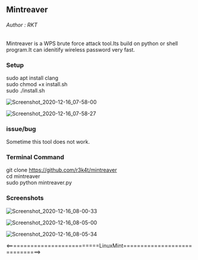 
<h2>Mintreaver</h2>

<h6>Author : RKT </h6>


Mintreaver  is a WPS brute force attack tool.Its build on python or shell program.It can idenitify wireless password very fast.


### Setup ###


sudo apt install clang
<br>
sudo chmod +x install.sh
<br>
sudo ./install.sh

![Screenshot_2020-12-16_07-58-00](https://user-images.githubusercontent.com/69615463/102301886-d14edb00-3f7d-11eb-9934-f192875d1325.png)

![Screenshot_2020-12-16_07-58-27](https://user-images.githubusercontent.com/69615463/102301925-e88dc880-3f7d-11eb-99f9-8977e6906c21.png)


### issue/bug ###

Sometime this tool does not work.

### Terminal Command ###

git clone https://github.com/r3k4t/mintreaver
<br>
cd mintreaver
<br>
sudo python mintreaver.py

### Screenshots ###

![Screenshot_2020-12-16_08-00-33](https://user-images.githubusercontent.com/69615463/102301477-d8c1b480-3f7c-11eb-994b-1823bbef2bf9.png)

![Screenshot_2020-12-16_08-05-00](https://user-images.githubusercontent.com/69615463/102301621-263e2180-3f7d-11eb-922e-60f28221e775.png)

![Screenshot_2020-12-16_08-05-34](https://user-images.githubusercontent.com/69615463/102301790-92b92080-3f7d-11eb-8c2c-beb62b6ab65f.png)

<===========================LinuxMint==============================>

